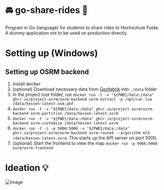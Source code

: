 # 🚘 go-share-rides 🚗
Program in Go (language) for students to share rides to Hochschule Fulda. A dummy application not to be used on production directly.


# Setting up (Windows)

## Setting up OSRM backend
1. Install docker
2. (optional) Download necessary data from [Geofabrik](http://download.geofabrik.de/) into `./data` folder
3. In the project root folder, run `docker run -t -v "${PWD}/data:/data" ghcr.io/project-osrm/osrm-backend osrm-extract -p /opt/car.lua /data/hessen-latest.osm.pbf` 
4. `docker run -t -v "${PWD}/data:/data" ghcr.io/project-osrm/osrm-backend osrm-partition /data/hessen-latest.osrm`
5. `docker run -t -v "${PWD}/data:/data" ghcr.io/project-osrm/osrm-backend osrm-customize /data/hessen-latest.osrm`
6. `docker run -t -i -p 5000:5000 -v "${PWD}/data:/data" ghcr.io/project-osrm/osrm-backend osrm-routed --algorithm mld /data/hessen-latest.osrm`. This starts up the API server on port 5000.
7. (optional) Start the frontend to view the map `docker run -p 9966:9966 osrm/osrm-frontend`


# Ideation 💡

![image](https://user-images.githubusercontent.com/10389062/213888439-ac570c22-d189-4322-adad-b892e7dd418a.png)
